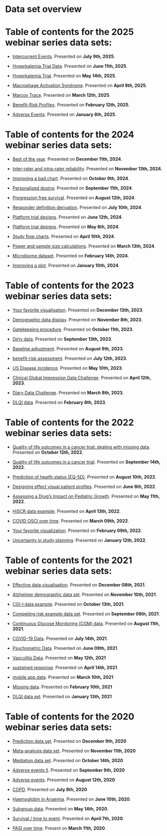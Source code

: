 Data set overview
================

# Table of contents for the 2025 webinar series data sets:

- [Intercurrent Events](2025/2025-07-09).
  Presented on **July 9th, 2025**.

- [Hyperkalemia Trial Data](2025/2025-06-11).
  Presented on **June 11th, 2025**.
  
- [Hyperkalemia Trial](2025/2025-05-14).
  Presented on **May 14th, 2025**.

- [Macrophage Activation Syndrome](2025/2025-04-09).
  Presented on **April 9th, 2025**.

- [Marcov Trace](2025/2025-03-12).
  Presented on **March 12th, 2025**.

- [Benefit-Risk Profiles](2025/2025-02-12).
  Presented on **February 12th, 2025**.

- [Adverse Events](2025/2025-01-08).
  Presented on **January 8th, 2025**.

# Table of contents for the 2024 webinar series data sets:

- [Best of the
  year](https://github.com/VIS-SIG/Wonderful-Wednesdays/tree/master/data/2024/2024-12-11).
  Presented on **December 11th, 2024**.

- [Inter-rater and intra-rater
  reliability](https://github.com/VIS-SIG/Wonderful-Wednesdays/tree/master/data/2024/2024-10-09).
  Presented on **November 13th, 2024**.

- [Improving a bad
  chart](https://github.com/VIS-SIG/Wonderful-Wednesdays/tree/master/data/2024/2024-10-09).
  Presented on **October 9th, 2024**.

- [Personalized
  dosing](https://github.com/VIS-SIG/Wonderful-Wednesdays/tree/master/data/2024/2024-09-11).
  Presented on **September 11th, 2024**.

- [Progression free
  survival](https://github.com/VIS-SIG/Wonderful-Wednesdays/tree/master/data/2024/2024-08-12).
  Presented on **August 12th, 2024**.

- [Responder definition
  derivation](https://github.com/VIS-SIG/Wonderful-Wednesdays/tree/master/data/2024/2024-07-10).
  Presented on **July 10th, 2024**.

- [Platform trial
  designs](https://github.com/VIS-SIG/Wonderful-Wednesdays/tree/master/data/2024/2024-06-12).
  Presented on **June 12th, 2024**.

- [Platform trial
  designs](https://github.com/VIS-SIG/Wonderful-Wednesdays/tree/master/data/2024/2024-05-08).
  Presented on **May 8th, 2024**.

- [Study flow
  charts](https://github.com/VIS-SIG/Wonderful-Wednesdays/tree/master/data/2024/2024-04-10).
  Presented on **April 10th, 2024**.

- [Power and sample size
  calculations](https://github.com/VIS-SIG/Wonderful-Wednesdays/tree/master/data/2024/2024-03-13).
  Presented on **March 13th, 2024**.

- [Microbiome
  dataset](https://github.com/VIS-SIG/Wonderful-Wednesdays/tree/master/data/2024/2024-02-14).
  Presented on **February 14th, 2024**.

- [Improving a
  plot](https://github.com/VIS-SIG/Wonderful-Wednesdays/tree/master/data/2024/2024-01-10).
  Presented on **January 10th, 2024**.

# Table of contents for the 2023 webinar series data sets:

- [Your favorite
  visualisation](https://github.com/VIS-SIG/Wonderful-Wednesdays/tree/master/data/2023/2023-12-13).
  Presented on **December 13th, 2023**.

- [Demographic data
  display](https://github.com/VIS-SIG/Wonderful-Wednesdays/tree/master/data/2023/2023-10-11).
  Presented on **November 8th, 2023**.

- [Gatekeeping
  procedure](https://github.com/VIS-SIG/Wonderful-Wednesdays/tree/master/data/2023/2023-10-11).
  Presented on **October 11th, 2023**.

- [Dirty
  data](https://github.com/VIS-SIG/Wonderful-Wednesdays/tree/master/data/2023/2023-09-13).
  Presented on **September 13th, 2023**.

- [Baseline
  adjustment](https://github.com/VIS-SIG/Wonderful-Wednesdays/tree/master/data/2023/2023-08-09).
  Presented on **August 9th, 2023**.

- [benefit-risk
  assessment](https://github.com/RMine-rgb/Wonderful-Wednesdays/tree/master/data/2023/2023-07-12).
  Presented on **July 12th, 2023**.

- [US Disease
  Incidence](https://github.com/VIS-SIG/Wonderful-Wednesdays/tree/master/data/2023/2023-05-10).
  Presented on **May 10th, 2023**.

- [Clinical Global Impression Data
  Challenge](https://github.com/VIS-SIG/Wonderful-Wednesdays/tree/master/data/2023/2023-04-12).
  Presented on **April 12th, 2023**.

- [Diary Data
  Challenge](https://github.com/VIS-SIG/Wonderful-Wednesdays/tree/master/data/2023/2023-02-08).
  Presented on **March 8th, 2023**.

- [DLQI
  data](https://github.com/VIS-SIG/Wonderful-Wednesdays/tree/master/data/2023/2023-02-08).
  Presented on **February 8th, 2023**.

# Table of contents for the 2022 webinar series data sets:

- [Quality of life outcomes in a cancer trial: dealing with missing
  data](https://github.com/VIS-SIG/Wonderful-Wednesdays/tree/master/data/2022/2022-10-12).
  Presented on **October 12th, 2022**.

- [Quality of life outcomes in a cancer
  trial](https://github.com/VIS-SIG/Wonderful-Wednesdays/tree/master/data/2022/2022-09-14).
  Presented on **September 14th, 2022**.

- [Prediction of health status
  (EQ-5D)](https://github.com/VIS-SIG/Wonderful-Wednesdays/tree/master/data/2022/2022-08-10).
  Presented on **August 10th, 2022**.

- [Designing effect visual patient
  profiles](https://github.com/VIS-SIG/Wonderful-Wednesdays/tree/master/data/2022/2022-06-08).
  Presented on **June 8th, 2022**.

- [Assessing a Drug’s Impact on Pediatric
  Growth](https://github.com/VIS-SIG/Wonderful-Wednesdays/tree/master/data/2022/2022-05-11).
  Presented on **May 11th, 2022**.

- [HiSCR data
  example](https://github.com/VIS-SIG/Wonderful-Wednesdays/tree/master/data/2022/2022-04-13).
  Presented on **April 13th, 2022**.

- [COVID OSCI over
  time](https://github.com/VIS-SIG/Wonderful-Wednesdays/tree/master/data/2022/2022-03-09).
  Presented on **March 09th, 2022**.

- [Your favorite
  visualization](https://github.com/VIS-SIG/Wonderful-Wednesdays/tree/master/data/2022/2022-02-09).
  Presented on **February 09th, 2022**.

- [Uncertainty in study
  planning](https://github.com/VIS-SIG/Wonderful-Wednesdays/tree/master/data/2022/2022-01-12).
  Presented on **January 12th, 2022**.

# Table of contents for the 2021 webinar series data sets:

- [Effective data
  visualisation](https://github.com/VIS-SIG/Wonderful-Wednesdays/tree/master/data/2021/2021-12-08).
  Presented on **December 08th, 2021**.

- [Alzheimer demographic data
  set](https://github.com/VIS-SIG/Wonderful-Wednesdays/tree/master/data/2021/2021-11-10).
  Presented on **November 10th, 2021**.

- [CGI-I data
  example](https://github.com/VIS-SIG/Wonderful-Wednesdays/tree/master/data/2021/2021-10-13).
  Presented on **October 13th, 2021**.

- [Competing risk example data
  set](https://github.com/VIS-SIG/Wonderful-Wednesdays/tree/master/data/2021/2021-09-08).
  Presented on **September 08th, 2021**.

- [Continuous Glucose Monitoring (CGM)
  data](https://github.com/VIS-SIG/Wonderful-Wednesdays/tree/master/data/2021/2021-08-11).
  Presented on **August 11th, 2021**.

- [COVID-19
  Data](https://github.com/VIS-SIG/Wonderful-Wednesdays/tree/master/data/2021/2021-07-14).
  Presented on **July 14th, 2021**.

- [Psychometric
  Data](https://github.com/VIS-SIG/Wonderful-Wednesdays/tree/master/data/2021/2021-06-09).
  Presented on **June 09th, 2021**.

- [Vasculitis
  Data](https://github.com/VIS-SIG/Wonderful-Wednesdays/tree/master/data/2021/2021-05-12).
  Presented on **May 12th, 2021**

- [sustained
  response](https://github.com/VIS-SIG/Wonderful-Wednesdays/tree/master/data/2021/2021-04-14).
  Presented on **April 14th, 2021**

- [mobile app
  data](https://github.com/VIS-SIG/Wonderful-Wednesdays/tree/master/data/2021/2021-03-10).
  Presented on **March 10th, 2021**

- [Missing
  data](https://github.com/VIS-SIG/Wonderful-Wednesdays/tree/master/data/2021/2021-02-10).
  Presented on **February 10th, 2021**

- [DLQI data
  set](https://github.com/VIS-SIG/Wonderful-Wednesdays/tree/master/data/2021/2021-01-13).
  Presented on **January 13th, 2021**

# Table of contents for the 2020 webinar series data sets:

- [Prediction data
  set](https://github.com/VIS-SIG/Wonderful-Wednesdays/tree/master/data/2020/2020-12-09).
  Presented on **December 9th, 2020**

- [Meta-analysis data
  set](https://github.com/VIS-SIG/Wonderful-Wednesdays/tree/master/data/2020/2020-11-11).
  Presented on **November 11th, 2020**

- [Mediation data
  set](https://github.com/VIS-SIG/Wonderful-Wednesdays/tree/master/data/2020/2020-10-14).
  Presented on **October 14th, 2020**

- [Adverse events
  II](https://github.com/VIS-SIG/Wonderful-Wednesdays/tree/master/data/2020/2020-09-09).
  Presented on **September 9th, 2020**

- [Adverse
  events](https://github.com/VIS-SIG/Wonderful-Wednesdays/tree/master/data/2020/2020-08-12).
  Presented on **August 12th, 2020**

- [COPD](https://github.com/VIS-SIG/Wonderful-Wednesdays/tree/master/data/2020/2020-07-08).
  Presented on **July 8th, 2020**

- [Haemoglobin in
  Anaemia](https://github.com/VIS-SIG/Wonderful-Wednesdays/tree/master/data/2020/2020-06-10).
  Presented on **June 10th, 2020**.

- [Subgroup
  data](https://github.com/VIS-SIG/Wonderful-Wednesdays/tree/master/data/2020/2020-05-13).
  Presented on **May 14th, 2020**.

- [Survival / time to
  event](https://github.com/VIS-SIG/Wonderful-Wednesdays/tree/master/data/2020/2020-04-08).
  Presented on **April 7th, 2020**.

- [PASI over
  time](https://github.com/VIS-SIG/Wonderful-Wednesdays/tree/master/data/2020/2020-03-11).
  Present on **March 11th, 2020**.


